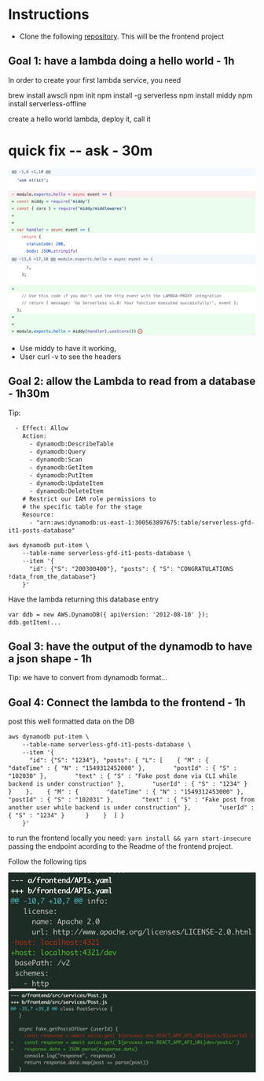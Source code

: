 Instructions
============
- Clone the following [repository](https://github.com/codurance/serverless-gfd-trainee-repo). This will be the frontend project

## Goal 1: have a lambda doing a hello world - 1h
In order to create your first lambda service, you need 

   brew install awscli
   npm init
   npm install -g serverless
   npm install middy
   npm install serverless-offline

create a hello world lambda, deploy it, call it 

# quick fix -- ask  - 30m

![](https://raw.githubusercontent.com/codurance/serverless-gfd-trainee-repo/_master/docs/middy.png)

- Use middy to have it working,  
- User curl -v to see the headers 

## Goal 2: allow the Lambda to read from a database - 1h30m

Tip:

  ```iamRoleStatements:
    - Effect: Allow
      Action:
        - dynamodb:DescribeTable
        - dynamodb:Query
        - dynamodb:Scan
        - dynamodb:GetItem
        - dynamodb:PutItem
        - dynamodb:UpdateItem
        - dynamodb:DeleteItem
      # Restrict our IAM role permissions to
      # the specific table for the stage
      Resource:
        - "arn:aws:dynamodb:us-east-1:300563897675:table/serverless-gfd-it1-posts-database"
```

```
aws dynamodb put-item \
    --table-name serverless-gfd-it1-posts-database \
    --item '{
      "id": {"S": "200300400"}, "posts": { "S": "CONGRATULATIONS !data_from_the_database"}
    }'
```

Have the lambda returning this database entry 
```
var ddb = new AWS.DynamoDB({ apiVersion: '2012-08-10' });
ddb.getItem(...
```

## Goal 3: have the output of the dynamodb to have a json shape - 1h

Tip:
we have to convert from dynamodb format...



## Goal 4: Connect the lambda to the frontend - 1h

post this well formatted data on the DB

```
aws dynamodb put-item \
    --table-name serverless-gfd-it1-posts-database \
    --item '{
      "id": {"S": "1234"}, "posts": { "L": [    { "M" : {        "dateTime" : { "N" : "1549312452000" },        "postId" : { "S" : "102030" },        "text" : { "S" : "Fake post done via CLI while backend is under construction" },        "userId" : { "S" : "1234" }      }    },    { "M" : {        "dateTime" : { "N" : "1549312453000" },        "postId" : { "S" : "102031" },        "text" : { "S" : "Fake post from another user while backend is under construction" },        "userId" : { "S" : "1234" }      }    }  ] }
    }'
```

to run the frontend locally you need: `yarn install && yarn start-insecure` passing the endpoint acording to the Readme of the frontend project.

Follow the following tips

![](https://raw.githubusercontent.com/codurance/serverless-gfd-trainee-repo/_master/docs/connect-frontend-tips.png)
![](https://raw.githubusercontent.com/codurance/serverless-gfd-trainee-repo/_master/docs/connect-frontend-tips-2.png)

